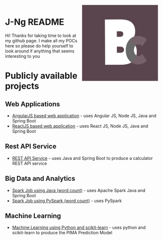 <img src="blackcurrant.jpg" align="right" width="250" height="250"/>

# J-Ng README

Hi! Thanks for taking time to look at my github page. I make all my POCs here so please do help yourself to look around if anything that seems interesting to you

# Publicly available projects

## Web Applications

- [AngularJS based web application](https://github.com/J-Ng/) - uses Angular JS, Node JS, Java and Spring Boot
- [ReactJS based web application](https://github.com/J-Ng/) - uses React JS, Node JS, Java and Spring Boot

## Rest API Service

- [REST API Service](https://github.com/J-Ng/) - uses Java and Spring Boot to produce a calculator REST API service

## Big Data and Analytics

- [Spark Job using Java (word count)](https://github.com/J-Ng/) - uses Apache Spark Java and Spring Boot
- [Spark Job using PySpark (word count)](https://github.com/J-Ng/) - uses PySpark

## Machine Learning

- [Machine Learning using Python and scikit-learn](https://github.com/J-Ng/) - uses python and scikit-learn to produce the PIMA Prediction Model

